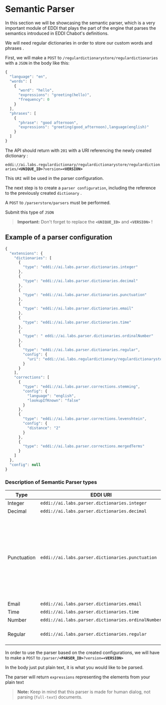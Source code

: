 # Semantic Parser

In this section we will be showcasing the semantic parser, which is a very important module of EDDI that plays the part of the engine that parses the semantics introduced in EDDI Chabot's definitions.

We will need regular dictionaries in order to store our custom words and phrases .

First, we will make a `POST` to `/regulardictionarystore/regulardictionaries` with a `JSON` in the body like this:

```javascript
{
  "language": "en",
  "words": [
    {
      "word": "hello",
      "expressions": "greeting(hello)",
      "frequency": 0
    }
  ],
  "phrases": [
    {
      "phrase": "good afternoon",
      "expressions": "greeting(good_afternoon),language(english)"
    }
  ]
}
```

The API should return with `201` with a URI referencing the newly created dictionary :

`eddi://ai.labs.regulardictionary/regulardictionarystore/regulardictionaries/`**`<UNIQUE_ID>`**`?version=`**`<VERSION>`**

This `URI` will be used in the parser configuration.

The next step is to create a `parser configuration`,  including the reference to the previously created `dictionary` .

A `POST` to `/parserstore/parsers` must be performed.

Submit this type of `JSON`

> **Important:** Don't forget to replace the **`<UNIQUE_ID>`** and **`<VERSION>`** !

## E**xample of a parser configuration**

```javascript
{
  "extensions": {
    "dictionaries": [
      {
        "type": "eddi://ai.labs.parser.dictionaries.integer"
      },
      {
        "type": "eddi://ai.labs.parser.dictionaries.decimal"
      },
      {
        "type": "eddi://ai.labs.parser.dictionaries.punctuation"
      },
      {
        "type": "eddi://ai.labs.parser.dictionaries.email"
      },
      {
        "type": "eddi://ai.labs.parser.dictionaries.time"
      },
      {
        "type": " eddi://ai.labs.parser.dictionaries.ordinalNumber"
      },
      {
        "type": "eddi://ai.labs.parser.dictionaries.regular",
        "config": {
          "uri": "eddi://ai.labs.regulardictionary/regulardictionarystore/regulardictionaries/<UNIQUE_ID>?version=<VERSION>"
        }
      }
    ],
    "corrections": [
      {
        "type": "eddi://ai.labs.parser.corrections.stemming",
        "config": {
          "language": "english",
          "lookupIfKnown": "false"
        }
      },
      {
        "type": "eddi://ai.labs.parser.corrections.levenshtein",
        "config": {
          "distance": "2"
        }
      },
      {
        "type": "eddi://ai.labs.parser.corrections.mergedTerms"
      }
    ]
  },
  "config": null
}
```

### Description of Semantic Parser types

| Type        | EDDI URI                                           | Description                                                                                                                                                                                                                                                                                                                                   |
| ----------- | -------------------------------------------------- | --------------------------------------------------------------------------------------------------------------------------------------------------------------------------------------------------------------------------------------------------------------------------------------------------------------------------------------------- |
| Integer     | `eddi://ai.labs.parser.dictionaries.integer`       | Matches all **positive** integers                                                                                                                                                                                                                                                                                                             |
| Decimal     | `eddi://ai.labs.parser.dictionaries.decimal`       | Matches decimal numbers with `.` as well as `,` as a fractional separator                                                                                                                                                                                                                                                                     |
| Punctuation | `eddi://ai.labs.parser.dictionaries.punctuation`   | <p>Matches common punctuation:</p><p><code>!</code>(<strong>exclamation_mark</strong>) </p><p><code>?</code> (<strong>question_mark</strong>)</p><p><code>.</code> (<strong>dot</strong>)</p><p><code>,</code> (<strong>comma</strong>) </p><p><code>:</code> (<strong>colon</strong>) </p><p><code>;</code> (<strong>semicolon</strong>)</p> |
| Email       | `eddi://ai.labs.parser.dictionaries.email`         | Matches an email address with regex `(\b[A-Z0-9._%+-]+@[A-Z0-9.-]+.[A-Z]{2,4}\b)`                                                                                                                                                                                                                                                             |
| Time        | `eddi://ai.labs.parser.dictionaries.time`          | Matches the following time formats: e.g : **01:20 , 01h20 , 22:40 , 13:43:23**                                                                                                                                                                                                                                                                |
| Number      | `eddi://ai.labs.parser.dictionaries.ordinalNumber` | Ordinal numbers in English language such as **1st, 2nd, 3rd, 4th, 5th, ...**                                                                                                                                                                                                                                                                  |
| Regular     | `eddi://ai.labs.parser.dictionaries.regular`       | URI to a regular dictionary resource: `eddi://ai.labs.regulardictionary/regulardictionarystore/regulardictionaries/<`**UNIQUE\_ID**`>version <`**VERSION**`>`                                                                                                                                                                                 |

In order to use the parser based on the created configurations, we will have to make a `POST` to `/parser/`**`<PARSER_ID>`**`?version=`**`<VERSION>`**

In the body just put plain text, it is what you would like to be parsed.

The parser will return `expressions` representing the elements from your plain text

> **Note:** Keep in mind that this parser is made for human dialog, not parsing (`full-text`) documents.
